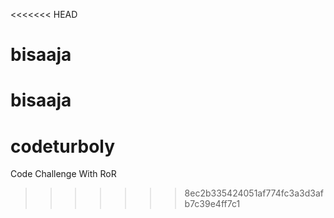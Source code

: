 <<<<<<< HEAD
# bisaaja
bisaaja
=======
# codeturboly
Code Challenge With RoR
>>>>>>> 8ec2b335424051af774fc3a3d3afb7c39e4ff7c1
